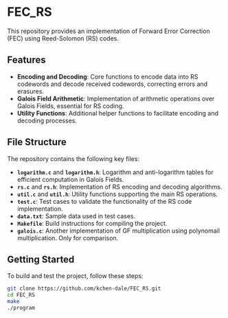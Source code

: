 # FEC_RS
This repository provides an implementation of Forward Error Correction (FEC) using Reed-Solomon (RS) codes.

## Features
- **Encoding and Decoding**: Core functions to encode data into RS codewords and decode received codewords, correcting errors and erasures.
- **Galois Field Arithmetic**: Implementation of arithmetic operations over Galois Fields, essential for RS coding.
- **Utility Functions**: Additional helper functions to facilitate encoding and decoding processes.

## File Structure

The repository contains the following key files:

- **`logarithm.c`** and **`logarithm.h`**: Logarithm and anti-logarithm tables for efficient computation in Galois Fields.
- **`rs.c`** and **`rs.h`**: Implementation of RS encoding and decoding algorithms.
- **`util.c`** and **`util.h`**: Utility functions supporting the main RS operations.
- **`test.c`**: Test cases to validate the functionality of the RS code implementation.
- **`data.txt`**: Sample data used in test cases.
- **`Makefile`**: Build instructions for compiling the project.
- **`galois.c`**: Another implementation of GF multiplication using polynomail multiplication. Only for comparison.

## Getting Started

To build and test the project, follow these steps:

   ```bash
   git clone https://github.com/kchen-dale/FEC_RS.git
   cd FEC_RS
   make
   ./program
